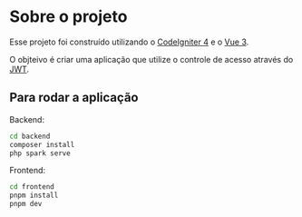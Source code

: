 # Sobre o projeto

Esse projeto foi construído utilizando o [CodeIgniter 4](https://github.com/codeigniter4/CodeIgniter4) e o [Vue 3](https://v3.vuejs.org/).

O objteivo é criar uma aplicação que utilize o controle de acesso através do [JWT](https://github.com/firebase/php-jwt).

## Para rodar a aplicação

Backend:

```bash
cd backend
composer install
php spark serve
```

Frontend:

```bash
cd frontend
pnpm install
pnpm dev
```
